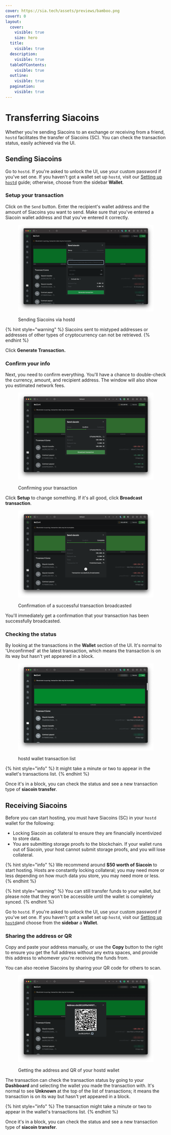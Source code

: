 ```yaml
---
cover: https://sia.tech/assets/previews/bamboo.png
coverY: 0
layout:
  cover:
    visible: true
    size: hero
  title:
    visible: true
  description:
    visible: true
  tableOfContents:
    visible: true
  outline:
    visible: true
  pagination:
    visible: true
---
```


# Transferring Siacoins

Whether you're sending Siacoins to an exchange or receiving from a friend, `hostd` facilitates the transfer of Siacoins (SC). You can check the transaction status, easily achieved via the UI.

## Sending Siacoins

Go to `hostd`. If you're asked to unlock the UI, use your custom password if you've set one. If you haven't got a wallet set up `hostd`, visit our [Setting up `hostd`](setup-guides/) guide; otherwise, choose from the sidebar **Wallet**.

### Setup your transaction

Click on the `Send` button. Enter the recipient's wallet address and the amount of Siacoins you want to send. Make sure that you've entered a Siacoin wallet address and that you've entered it correctly.

<figure><img src="../.gitbook/assets/hostd r 0.png" alt=""><figcaption><p>Sending Siacoins via hostd</p></figcaption></figure>

{% hint style="warning" %}
Siacoins sent to mistyped addresses or addresses of other types of cryptocurrency can not be retrieved.
{% endhint %}

Click **Generate Transaction.**

### Confirm your info

Next, you need to confirm everything. You'll have a chance to double-check the currency, amount, and recipient address. The window will also show you estimated network fees.

<figure><img src="../.gitbook/assets/hostd r 1.png" alt=""><figcaption><p>Confirming your transaction</p></figcaption></figure>

Click **Setup** to change something. If it's all good, click **Broadcast transaction**.

<figure><img src="../.gitbook/assets/hostd r 2.png" alt=""><figcaption><p>Confirmation of a successful transaction broadcasted</p></figcaption></figure>

You'll immediately get a confirmation that your transaction has been successfully broadcasted.

### Checking the status

By looking at the transactions in the **Wallet** section of the UI. It's normal to 'Unconfirmed' at the latest transaction, which means the transaction is on its way but hasn't yet appeared in a block.

<figure><img src="../.gitbook/assets/check_status.png" alt=""><figcaption><p>hostd wallet transaction list</p></figcaption></figure>

{% hint style="info" %}
It might take a minute or two to appear in the wallet's transactions list.
{% endhint %}

Once it's in a block, you can check the status and see a new transaction type of **siacoin transfer**.

## Receiving Siacoins

Before you can start hosting, you must have Siacoins (SC) in your `hostd` wallet for the following:

* Locking Siacoin as collateral to ensure they are financially incentivized to store data.
* You are submitting storage proofs to the blockchain. If your wallet runs out of Siacoin, your host cannot submit storage proofs, and you will lose collateral.

{% hint style="info" %}
We recommend around **$50 worth of Siacoin** to start hosting. Hosts are constantly locking collateral; you may need more or less depending on how much data you store, you may need more or less.
{% endhint %}

{% hint style="warning" %}
You can still transfer funds to your wallet, but please note that they won't be accessible until the wallet is completely synced.
{% endhint %}

Go to `hostd`. If you're asked to unlock the UI, use your custom password if you've set one. If you haven't got a wallet set up `hostd`, visit our [Setting up `hostd`](setup-guides/)and choose from the **sidebar** a **Wallet**.

### Sharing the address or QR

Copy and paste your address manually, or use the **Copy** button to the right to ensure you get the full address without any extra spaces, and provide this address to whomever you're receiving the funds from.

You can also receive Siacoins by sharing your QR code for others to scan.

<figure><img src="../.gitbook/assets/qr.png" alt=""><figcaption><p>Getting the address and QR of your hostd wallet</p></figcaption></figure>

The transaction can check the transaction status by going to your **Dashboard** and selecting the wallet you made the transaction with. It's normal to see **Unknown** at the top of the list of transactions; it means the transaction is on its way but hasn't yet appeared in a block.

{% hint style="info" %}
The transaction might take a minute or two to appear in the wallet's transactions list.
{% endhint %}

Once it's in a block, you can check the status and see a new transaction type of **siacoin transfer**.
